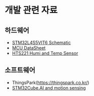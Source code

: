 # 개발 관련 자료

## 하드웨어
  - [STM32L4S5VIT6 Schematic](https://github.com/sonnonet/InhaTB/blob/main/DData/en.MB1297-L4S5VI-Schematic-E02.pdf)
  - [MCU DataSheet](https://github.com/sonnonet/InhaTB/blob/main/DData/en.DM00366449.pdf)
  - [HTS221 Humi and Temp Sensor](https://github.com/sonnonet/InhaTB/blob/main/DData/hts221.pdf)
  
## 소프트웨어
  - ThingsPark(https://thingspark.co.kr/)
  - [STM32Cube.AI and motion sensing](https://wiki.st.com/stm32mcu/wiki/Getting_started_with_STM32Cube.AI_and_motion_sensing_on_the_STM32L4_IoT_node#Open_main-c)
  


